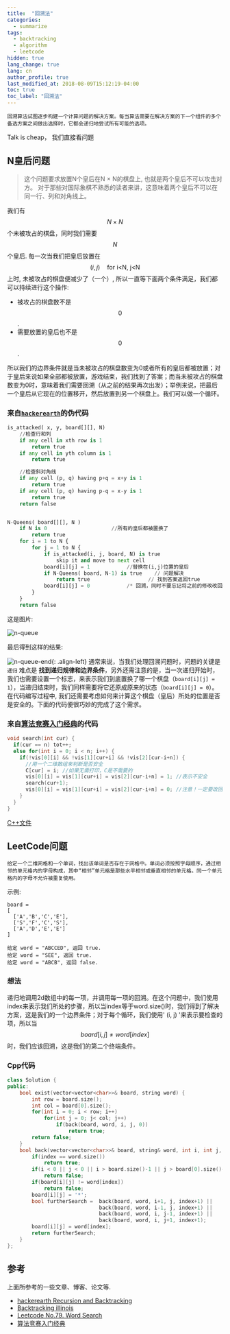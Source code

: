 ```yaml
---
title:  "回溯法"
categories:
  - summarize
tags: 
  - backtracking
  - algorithm
  - leetcode
hidden: true
lang_change: true
lang: cn
author_profile: true
last_modified_at: 2018-08-09T15:12:19-04:00
toc: true
toc_label: "回溯法"
---
```


`回溯算法试图逐步构建一个计算问题的解决方案。每当算法需要在解决方案的下一个组件的多个备选方案之间做出选择时，它都会递归地尝试所有可能的选项。`

Talk is cheap， 我们直接看问题

## N皇后问题

>这个问题要求放置N个皇后在N × N的棋盘上, 也就是两个皇后不可以攻击对方。 对于那些对国际象棋不熟悉的读者来讲，这意味着两个皇后不可以在同一行、列和对角线上。

我们有 $$N\times{N}$$ 个未被攻占的棋盘，同时我们需要$$N$$个皇后. 每一次当我们把皇后放置在 $$(i, j)\quad \text{for i<N, j<N}$$ 上时, 未被攻占的棋盘便减少了（一个）, 所以一直等下面两个条件满足，我们都可以持续进行这个操作:

- 被攻占的棋盘数不是$$0$$.
- 需要放置的皇后也不是$$0$$.

所以我们的边界条件就是当未被攻占的棋盘数变为0或者所有的皇后都被放置；对于皇后来说如果全部都被放置，游戏结束，我们找到了答案；而当未被攻占的棋盘数变为0时，意味着我们需要回溯（从之前的结果再次出发）；举例来说，把最后一个皇后从它现在的位置移开，然后放置到另一个棋盘上。我们可以做一个循环。

### 来自[`hackerearth`][hackerearth Recursion and Backtracking]的伪代码

```python
is_attacked( x, y, board[][], N)
    //检查行和列
    if any cell in xth row is 1
        return true
    if any cell in yth column is 1
        return true

    //检查斜对角线
    if any cell (p, q) having p+q = x+y is 1
        return true
    if any cell (p, q) having p-q = x-y is 1
        return true
    return false


N-Queens( board[][], N )
    if N is 0                     //所有的皇后都被置换了
        return true
    for i = 1 to N {
        for j = 1 to N {
            if is_attacked(i, j, board, N) is true
                skip it and move to next cell
            board[i][j] = 1            //替换在(i,j)位置的皇后
            if N-Queens( board, N-1) is true    // 问题解决
                return true                   // 找到答案返回true
            board[i][j] = 0            /* 回溯，同时不要忘记将之前的修改改回来 */
        }
    }
    return false
```

这是图片:

![n-queue](/assets/images/2018-08-06-backtracking/n-queue.png)

最后得到这样的结果:

![n-queue-end](/assets/images/2018-08-06-backtracking/n-queue-end.png){: .align-left}
通常来说，当我们处理回溯问题时，问题的关键是 `递归` 难点是 **找到递归规律和边界条件**，另外还需注意的是，当一次递归开始时，我们也需要设置一个标志，来表示我们到底置换了哪一个棋盘（`board[i][j] = 1`），当递归结束时，我们同样需要将它还原成原来的状态（`board[i][j] = 0`）。在代码编写过程中, 我们还需要考虑如何来计算这个棋盘（皇后）所处的位置是否是安全的。下面的代码便很巧妙的完成了这个需求。

### 来自[算法竞赛入门经典][算法竞赛入门经典]的代码

```cpp
void search(int cur) {
  if(cur == n) tot++;
  else for(int i = 0; i < n; i++) {
    if(!vis[0][i] && !vis[1][cur+i] && !vis[2][cur-i+n]) {
      //用一个二维数组来判断是否安全
      C[cur] = i; //如果无需打印，C是不需要的
      vis[0][i] = vis[1][cur+i] = vis[2][cur-i+n] = 1; //表示不安全
      search(cur+1);
      vis[0][i] = vis[1][cur+i] = vis[2][cur-i+n] = 0; //注意！一定要改回来
    }
  }
}
```

[C++文件](/assets/files/nqueue.cpp)

## LeetCode问题

`给定一个二维网格和一个单词，找出该单词是否存在于网格中。单词必须按照字母顺序，通过相邻的单元格内的字母构成，其中“相邻”单元格是那些水平相邻或垂直相邻的单元格。同一个单元格内的字母不允许被重复使用。`

示例:
```
board =
[
  ['A','B','C','E'],
  ['S','F','C','S'],
  ['A','D','E','E']
]

给定 word = "ABCCED", 返回 true.
给定 word = "SEE", 返回 true.
给定 word = "ABCB", 返回 false.
```

### 想法

递归地调用2d数组中的每一项，并调用每一项的回溯。在这个问题中，我们使用index来表示我们所处的步骤，所以当index等于word.size()时，我们得到了解决方案，这是我们的一个边界条件；对于每个循环，我们使用' (i, j) '来表示要检查的项，所以当$$board[i, j]\neq word[index]$$时，我们应该回溯，这是我们的第二个终端条件。

### Cpp代码

```cpp
class Solution {
public:
    bool exist(vector<vector<char>>& board, string word) {
        int row = board.size();
        int col = board[0].size();
        for(int i = 0; i < row; i++)
            for(int j = 0; j< col; j++)
                if(back(board, word, i, j, 0))
                    return true;
        return false;
    }
    bool back(vector<vector<char>>& board, string& word, int i, int j, int index) {
        if(index == word.size())
            return true;
        if(i < 0 || j < 0 || i > board.size()-1 || j > board[0].size()-1) // boundary of board
            return false;
        if(board[i][j] != word[index])
            return false;
        board[i][j] = '*';
        bool furtherSearch =  back(board, word, i+1, j, index+1) ||
                              back(board, word, i-1, j, index+1) ||
                              back(board, word, i, j-1, index+1) ||
                              back(board, word, i, j+1, index+1);
        board[i][j] = word[index];
        return furtherSearch;
    }
};
```

## 参考

上面所参考的一些文章、博客、论文等.

- [hackerearth Recursion and Backtracking][hackerearth Recursion and Backtracking]
- [Backtracking illinois][Backtracking illinois]
- [Leetcode No.79. Word Search][Leetcode No.79. Word Search]
- [算法竞赛入门经典][算法竞赛入门经典]

[hackerearth Recursion and Backtracking]:https://www.hackerearth.com/zh/practice/basic-programming/recursion/recursion-and-backtracking/tutorial/
[Backtracking illinois]:http://jeffe.cs.illinois.edu/teaching/algorithms/notes/03-backtracking.pdf
[Leetcode No.79. Word Search]:https://leetcode.com/problems/word-search/description/
[算法竞赛入门经典]: http://www.xwood.net/docs/pdf/%E7%AE%97%E6%B3%95%E7%AB%9E%E8%B5%9B%E5%85%A5%E9%97%A8%E7%BB%8F%E5%85%B8_%E7%AC%AC2%E7%89%88_201703071237.pdf